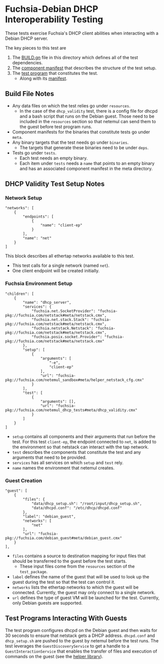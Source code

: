 # Fuchsia-Debian DHCP Interoperability Testing

These tests exercise Fuchsia's DHCP client abilities when interacting with a
Debian DHCP server.

The key pieces to this test are

1. The [BUILD.gn](BUILD.gn) file in this directory which defines all of the
   test dependencies.
1. The [component manifest](meta/dhcp_validity_test.cmx) that describes the
   structure of the test setup.
1. The [test program](dhcp_validity/src/main.rs) that constitutes the test.
    * Along with its [manifest](meta/dhcp_validity.cmx).

## Build File Notes

* Any data files on which the test relies go under `resources`.
    * In the case of the `dhcp_validity` test, there is a config file for dhcpd
      and a bash script that runs on the Debian guest.  Those need to be included
      in the `resources` section so that netemul can send them to the guest
      before test program runs.
* Component manifests for the binaries that constitute tests go under `meta`.
* Any binary targets that the test needs go under `binaries`.
    * The targets that generate these binaries need to be under `deps`.
* Tests go under `tests`.
    * Each test needs an empty binary.
    * Each item under `tests` needs a `name` that points to an empty binary and
      has an associated component manifest in the meta directory.

## DHCP Validity Test Setup Notes

### Network Setup

```
"networks": [
    {
        "endpoints": [
            {
                "name": "client-ep"
            }
        ],
        "name": "net"
    }
]
```

This block describes all ethertap networks available to this test.

* This test calls for a single network (named `net`).
* One client endpoint will be created initially.

### Fuchsia Environment Setup

```
"children": [
    {
        "name": "dhcp_server",
        "services": {
            "fuchsia.net.SocketProvider": "fuchsia-pkg://fuchsia.com/netstack#meta/netstack.cmx",
            "fuchsia.net.stack.Stack": "fuchsia-pkg://fuchsia.com/netstack#meta/netstack.cmx",
            "fuchsia.netstack.Netstack": "fuchsia-pkg://fuchsia.com/netstack#meta/netstack.cmx",
            "fuchsia.posix.socket.Provider": "fuchsia-pkg://fuchsia.com/netstack#meta/netstack.cmx"
        },
        "setup": [
            {
                "arguments": [
                    "-e",
                    "client-ep"
                ],
                "url": "fuchsia-pkg://fuchsia.com/netemul_sandbox#meta/helper_netstack_cfg.cmx"
            }
        ],
        "test": [
            {
                "arguments": [],
                "url": "fuchsia-pkg://fuchsia.com/netemul_dhcp_tests#meta/dhcp_validity.cmx"
            }
        ]
    }
]
```

* `setup` contains all components and their arguments that run before the test.
  For this test `client-ep`, the endpoint connected to `net`, is added to the
  environment so that netstack can interact with the tap network.
* `test` describes the components that constitute the test and any arguments
  that need to be provided.
* `services` has all services on which `setup` and `test` rely.
* `name` names the environment that netemul creates.

### Guest Creation

```
"guest": [
    {
        "files": {
            "data/dhcp_setup.sh": "/root/input/dhcp_setup.sh",
            "data/dhcpd.conf": "/etc/dhcp/dhcpd.conf"
        },
        "label": "debian_guest",
        "networks": [
            "net"
        ],
        "url": "fuchsia-pkg://fuchsia.com/debian_guest#meta/debian_guest.cmx"
    }
],
```

* `files` contains a source to destination mapping for input files that
  should be transferred to the guest before the test starts.
    * These input files come from the `resources` section of the
      `test_package`.
* `label` defines the name of the guest that will be used to look up the
  guest during the test so that the test can control it.
* `networks` lists the ethertap networks to which the guest will be
  connected.  Currently, the guest may only connect to a single network.
* `url` defines the type of guest VM will be launched for the test.  Currently,
  only Debian guests are supported.

## Test Programs Interacting With Guests

The test program configures dhcpd on the Debian guest and then waits for 30
seconds to ensure that netstack gets a DHCP address.  `dhcpd.conf` and
`dhcp_setup.sh` are pushed to the guest by netemul before the test runs.  The
test leverages the `GuestDiscoveryService` to get a handle to a
`GuestInteractionService` that enables the transfer of files and execution of
commands on the guest (see the [helper library](dhcp_validity/src/lib.rs)).
